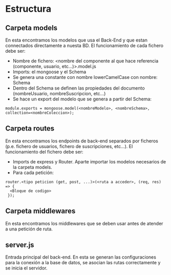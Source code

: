 # Estructura
## Carpeta models
En esta encontramos los modelos que usa el Back-End y que estan connectados directamente a nuesta BD. 
El funcionamiento de cada fichero debe ser: 
- Nombre de fichero: <nombre del componente al que hace referencia (componente, usuario, etc...)>.model.js
- Imports: el mongoose y el Schema
- Se genera una constante con nombre lowerCamelCase con nombre: <NombreComponente>Schema 
- Dentro del Schema se definen las propiedades del documento (nombreUsuario, nombreSuscripcion, etc...)
- Se hace un export del modelo que se genera a partir del Schema: 
~~~
module.exports = mongoose.model(<nombreModelo>, <nombreSchema>, collection=<nombreColeccion>);
~~~

## Carpeta routes
En esta encontramos los endpoints de back-end separados por ficheros (p.e. fichero de usuarios, fichero de suscripciones, etc...).
El funcionamiento del fichero debe ser:
- Imports de express y Router. Aparte importar los modelos necesarios de la carpeta models.
- Para cada petición:
~~~
router.<tipo peticion (get, post, ...)>(<ruta a acceder>, (req, res) => {
  <Bloque de codigo>
 });
~~~

## Carpeta middlewares
En esta encontramos los middlewares que se deben usar antes de atender a una petición de ruta.

## server.js
Entrada principal del back-end. En esta se generan las configuraciones para la conexión a la base de datos, se asocian las rutas correctamente y se inicia el servidor.
